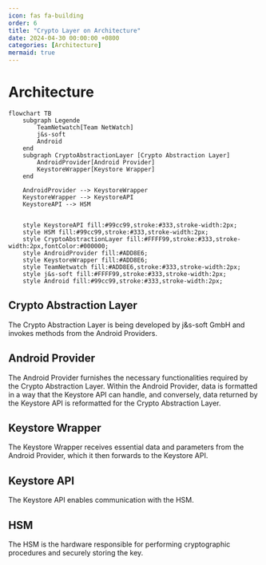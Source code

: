 ```yaml
---
icon: fas fa-building
order: 6
title: "Crypto Layer on Architecture"
date: 2024-04-30 00:00:00 +0800
categories: [Architecture]
mermaid: true
---
```


# Architecture

```mermaid
flowchart TB
    subgraph Legende
        TeamNetwatch[Team NetWatch]
        j&s-soft
        Android
    end
    subgraph CryptoAbstractionLayer [Crypto Abstraction Layer]
        AndroidProvider[Android Provider]
        KeystoreWrapper[Keystore Wrapper]
    end

    AndroidProvider --> KeystoreWrapper
    KeystoreWrapper --> KeystoreAPI
    KeystoreAPI --> HSM
       
    
    style KeystoreAPI fill:#99cc99,stroke:#333,stroke-width:2px;
    style HSM fill:#99cc99,stroke:#333,stroke-width:2px;
    style CryptoAbstractionLayer fill:#FFFF99,stroke:#333,stroke-width:2px,fontColor:#000000;
    style AndroidProvider fill:#ADD8E6;
    style KeystoreWrapper fill:#ADD8E6;
    style TeamNetwatch fill:#ADD8E6,stroke:#333,stroke-width:2px;
    style j&s-soft fill:#FFFF99,stroke:#333,stroke-width:2px;
    style Android fill:#99cc99,stroke:#333,stroke-width:2px;
```

## Crypto Abstraction Layer
The Crypto Abstraction Layer is being developed by j&s-soft GmbH and invokes methods from the Android Providers.
## Android Provider
The Android Provider furnishes the necessary functionalities required by the Crypto Abstraction Layer. Within the Android Provider, data is formatted in a way that the Keystore API can handle, and conversely, data returned by the Keystore API is reformatted for the Crypto Abstraction Layer.
## Keystore Wrapper
The Keystore Wrapper receives essential data and parameters from the Android Provider, which it then forwards to the Keystore API.
## Keystore API
The Keystore API enables communication with the HSM.
## HSM
The HSM is the hardware responsible for performing cryptographic procedures and securely storing the key.
